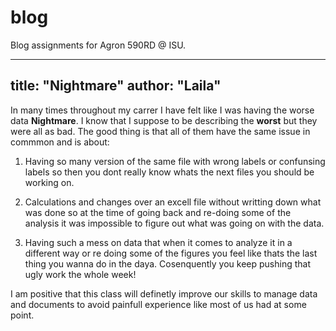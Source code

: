 # blog
Blog assignments for Agron 590RD @ ISU. 

---
title: "Nightmare"
author: "Laila"
---

In many times throughout my carrer I have felt like I was having the worse data **Nightmare**. I know that I suppose to be describing the **worst** but they were all as bad. The good thing is that all of them have the same issue in commmon and is about:

1) Having so many version of the same file with wrong labels or confunsing labels so then you dont really know whats the next files you should be working on.

2) Calculations and changes over an excell file without writting down what was done so at the time of going back and re-doing some of the analysis it was impossible to figure out what was going on with the data.

3) Having such a mess on data that when it comes to analyze it in a different way or re doing some of the figures you feel like thats the last thing you wanna do in the daya. Cosenquently you keep pushing that ugly work the whole week!

I am positive that this class will definetly improve our skills to manage data and documents to avoid painfull experience like most of us had at some point. 





